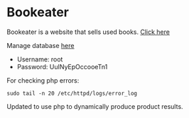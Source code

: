 # Bookeater

Bookeater is a website that sells used books. [Click here](http://centaurus-4.ics.uci.edu:1027)

Manage database [here](http://centaurus-4.ics.uci.edu:1027/phpMyAdmin)
- Username: root
- Password: UuINyEpOccooeTn1

For checking php errors:
```
sudo tail -n 20 /etc/httpd/logs/error_log
```

Updated to use php to dynamically produce product results.
